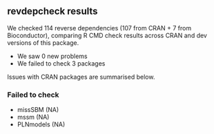 ## revdepcheck results

We checked 114 reverse dependencies (107 from CRAN + 7 from Bioconductor), comparing R CMD check results across CRAN and dev versions of this package.

 * We saw 0 new problems
 * We failed to check 3 packages

Issues with CRAN packages are summarised below.

### Failed to check

* missSBM   (NA)
* mssm      (NA)
* PLNmodels (NA)
